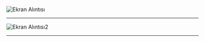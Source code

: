 ![Ekran Alıntısı](https://user-images.githubusercontent.com/89880316/144761843-78071e19-261a-4e9e-9690-de44d050faf0.JPG)
***************************************************************************************************************************
![Ekran Alıntısı2](https://user-images.githubusercontent.com/89880316/144761847-df499817-f2db-4c1b-a98a-bb0e249300aa.JPG)
***************************************************************************************************************************
